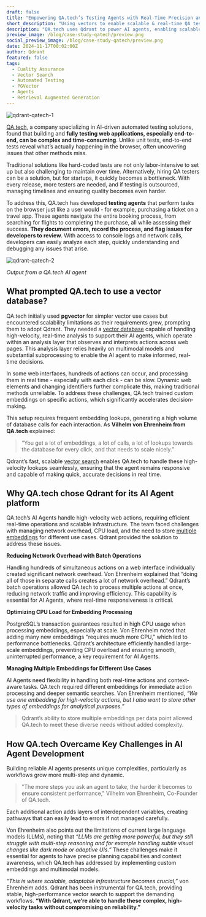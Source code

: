 ```yaml
---
draft: false
title: "Empowering QA.tech’s Testing Agents with Real-Time Precision and Scale"
short_description: "Using vectors to enable scalable & real-time QA testing."
description: "QA.tech uses Qdrant to power AI agents, enabling scalable, real-time web testing with custom embeddings and batch efficiency."
preview_image: /blog/case-study-qatech/preview.png
social_preview_image: /blog/case-study-qatech/preview.png
date: 2024-11-17T00:02:00Z
author: Qdrant
featured: false
tags:
  - Cuality Assurance
  - Vector Search
  - Automated Testing
  - PGVector
  - Agents
  - Retrieval Augmented Generation
---
```


![qdrant-qatech-1](/blog/case-study-qatech/qdrant-qatech-1.png)

[QA.tech](https://qa.tech/), a company specializing in AI-driven automated testing solutions, found that building and **fully testing web applications, especially end-to-end, can be complex and time-consuming**. Unlike unit tests, end-to-end tests reveal what’s actually happening in the browser, often uncovering issues that other methods miss. 

Traditional solutions like hard-coded tests are not only labor-intensive to set up but also challenging to maintain over time. Alternatively, hiring QA testers can be a solution, but for startups, it quickly becomes a bottleneck. With every release, more testers are needed, and if testing is outsourced, managing timelines and ensuring quality becomes even harder.

To address this, QA.tech has developed **testing agents** that perform tasks on the browser just like a user would - for example, purchasing a ticket on a travel app. These agents navigate the entire booking process, from searching for flights to completing the purchase, all while assessing their success. **They document errors, record the process, and flag issues for developers to review.** With access to console logs and network calls, developers can easily analyze each step, quickly understanding and debugging any issues that arise.

![qdrant-qatech-2](/blog/case-study-qatech/qdrant-qatech-2.png)

*Output from a QA.tech AI agent*

## What prompted QA.tech to use a vector database?

QA.tech initially used **pgvector** for simpler vector use cases but encountered scalability limitations as their requirements grew, prompting them to adopt Qdrant. They needed a [vector database](/qdrant-vector-database/) capable of handling high-velocity, real-time analysis to support their AI agents, which operate within an analysis layer that observes and interprets actions across web pages. This analysis layer relies heavily on multimodal models and substantial subprocessing to enable the AI agent to make informed, real-time decisions.

In some web interfaces, hundreds of actions can occur, and processing them in real time - especially with each click - can be slow. Dynamic web elements and changing identifiers further complicate this, making traditional methods unreliable. To address these challenges, QA.tech trained custom embeddings on specific actions, which significantly accelerates decision-making.

This setup requires frequent embedding lookups, generating a high volume of database calls for each interaction. As **Vilhelm von Ehrenheim from QA.tech** explained: 

> “You get a lot of embeddings, a lot of calls, a lot of lookups towards the database for every click, and that needs to scale nicely.” 

Qdrant’s fast, scalable [vector search](/advanced-search/) enables QA.tech to handle these high-velocity lookups seamlessly, ensuring that the agent remains responsive and capable of making quick, accurate decisions in real time.

## Why QA.tech chose Qdrant for its AI Agent platform

QA.tech’s AI Agents handle high-velocity web actions, requiring efficient real-time operations and scalable infrastructure. The team faced challenges with managing network overhead, CPU load, and the need to store [multiple embeddings](/documentation/concepts/vectors/#multivectors) for different use cases. Qdrant provided the solution to address these issues.

**Reducing Network Overhead with Batch Operations**

Handling hundreds of simultaneous actions on a web interface individually created significant network overhead. Von Ehrenheim explained that “doing all of those in separate calls creates a lot of network overhead.” Qdrant’s batch operations allowed QA.tech to process multiple actions at once, reducing network traffic and improving efficiency. This capability is essential for AI Agents, where real-time responsiveness is critical.

**Optimizing CPU Load for Embedding Processing**

PostgreSQL’s transaction guarantees resulted in high CPU usage when processing embeddings, especially at scale. Von Ehrenheim noted that adding many new embeddings "requires much more CPU," which led to performance bottlenecks. Qdrant’s architecture efficiently handled large-scale embeddings, preventing CPU overload and ensuring smooth, uninterrupted performance, a key requirement for AI Agents.

**Managing Multiple Embeddings for Different Use Cases**

AI Agents need flexibility in handling both real-time actions and context-aware tasks. QA.tech required different embeddings for immediate action processing and deeper semantic searches. Von Ehrenheim mentioned, *“We use one embedding for high-velocity actions, but I also want to store other types of embeddings for analytical purposes.”* 

> Qdrant’s ability to store multiple embeddings per data point allowed QA.tech to meet these diverse needs without added complexity.


## How QA.tech Overcame Key Challenges in AI Agent Development

Building reliable AI agents presents unique complexities, particularly as workflows grow more multi-step and dynamic. 

> "The more steps you ask an agent to take, the harder it becomes to ensure consistent performance," Vilhelm von Ehrenheim, Co-Founder of QA.tech. 

Each additional action adds layers of interdependent variables, creating pathways that can easily lead to errors if not managed carefully.

Von Ehrenheim also points out the limitations of current large language models (LLMs), noting that *“LLMs are getting more powerful, but they still struggle with multi-step reasoning and for example handling subtle visual changes like dark mode or adaptive UIs.”* These challenges make it essential for agents to have precise planning capabilities and context awareness, which QA.tech has addressed by implementing custom embeddings and multimodal models.

*“This is where scalable, adaptable infrastructure becomes crucial,”* von Ehrenheim adds. Qdrant has been instrumental for QA.tech, providing stable, high-performance vector search to support the demanding workflows. **“With Qdrant, we’re able to handle these complex, high-velocity tasks without compromising on reliability.”**